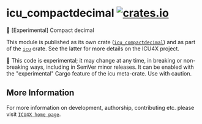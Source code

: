 # icu_compactdecimal [![crates.io](https://img.shields.io/crates/v/icu_compactdecimal)](https://crates.io/crates/icu_compactdecimal)

🚧 \[Experimental\] Compact decimal

This module is published as its own crate ([`icu_compactdecimal`](https://docs.rs/icu_compactdecimal/latest/icu_compactdecimal/))
and as part of the [`icu`](https://docs.rs/icu/latest/icu/) crate. See the latter for more details on the ICU4X project.

<div class="stab unstable">
🚧 This code is experimental; it may change at any time, in breaking or non-breaking ways,
including in SemVer minor releases. It can be enabled with the "experimental" Cargo feature
of the icu meta-crate. Use with caution.
</div>

## More Information

For more information on development, authorship, contributing etc. please visit [`ICU4X home page`](https://github.com/unicode-org/icu4x).

